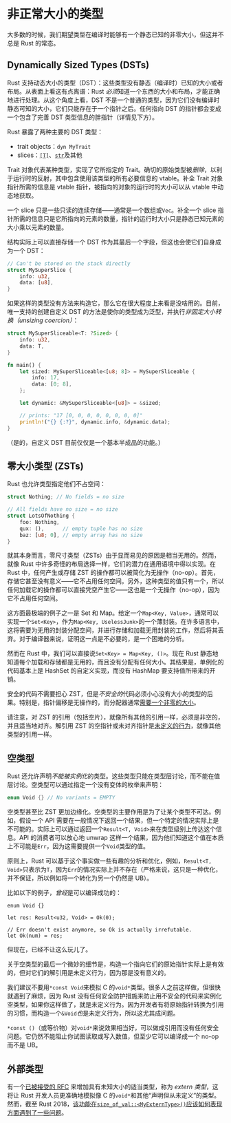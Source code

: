 # 非正常大小的类型

大多数的时候，我们期望类型在编译时能够有一个静态已知的非零大小，但这并不总是 Rust 的常态。

## Dynamically Sized Types (DSTs)

Rust 支持动态大小的类型（DST）：这些类型没有静态（编译时）已知的大小或者布局。从表面上看这有点离谱：Rust *必须*知道一个东西的大小和布局，才能正确地进行处理。从这个角度上看，DST 不是一个普通的类型，因为它们没有编译时静态可知的大小，它们只能存在于一个指针之后。任何指向 DST 的指针都会变成一个包含了完善 DST 类型信息的胖指针（详情见下方）。

Rust 暴露了两种主要的 DST 类型：

* trait objects：`dyn MyTrait`
* slices：[`[T]`][slice]、[`str`]及其他

Trait 对象代表某种类型，实现了它所指定的 Trait。确切的原始类型被*删除*，以利于运行时的反射，其中包含使用该类型的所有必要信息的 vtable。补全 Trait 对象指针所需的信息是 vtable 指针，被指向的对象的运行时的大小可以从 vtable 中动态地获取。

一个 slice 只是一些只读的连续存储——通常是一个数组或`Vec`。补全一个 slice 指针所需的信息只是它所指向的元素的数量，指针的运行时大小只是静态已知元素的大小乘以元素的数量。

结构实际上可以直接存储一个 DST 作为其最后一个字段，但这也会使它们自身成为一个 DST：

```rust
// Can't be stored on the stack directly
struct MySuperSlice {
    info: u32,
    data: [u8],
}
```

如果这样的类型没有方法来构造它，那么它在很大程度上来看是没啥用的。目前，唯一支持的创建自定义 DST 的方法是使你的类型成为泛型，并执行*非固定大小转换（unsizing coercion）*：

```rust
struct MySuperSliceable<T: ?Sized> {
    info: u32,
    data: T,
}

fn main() {
    let sized: MySuperSliceable<[u8; 8]> = MySuperSliceable {
        info: 17,
        data: [0; 8],
    };

    let dynamic: &MySuperSliceable<[u8]> = &sized;

    // prints: "17 [0, 0, 0, 0, 0, 0, 0, 0]"
    println!("{} {:?}", dynamic.info, &dynamic.data);
}
```

（是的，自定义 DST 目前仅仅是一个基本半成品的功能。）

## 零大小类型 (ZSTs)

Rust 也允许类型指定他们不占空间：

```rust
struct Nothing; // No fields = no size

// All fields have no size = no size
struct LotsOfNothing {
    foo: Nothing,
    qux: (),      // empty tuple has no size
    baz: [u8; 0], // empty array has no size
}
```

就其本身而言，零尺寸类型（ZSTs）由于显而易见的原因是相当无用的。然而，就像 Rust 中许多奇怪的布局选择一样，它们的潜力在通用语境中得以实现。在 Rust 中，任何产生或存储 ZST 的操作都可以被简化为无操作（no-op）。首先，存储它甚至没有意义——它不占用任何空间。另外，这种类型的值只有一个，所以任何加载它的操作都可以直接凭空产生它——这也是一个无操作（no-op），因为它不占用任何空间。

这方面最极端的例子之一是 Set 和 Map。给定一个`Map<Key, Value>`，通常可以实现一个`Set<Key>`，作为`Map<Key, UselessJunk>`的一个薄封装。在许多语言中，这将需要为无用的封装分配空间，并进行存储和加载无用封装的工作，然后将其丢弃。对于编译器来说，证明这一点是不必要的，是一个困难的分析。

然而在 Rust 中，我们可以直接说`Set<Key> = Map<Key, ()>`。现在 Rust 静态地知道每个加载和存储都是无用的，而且没有分配有任何大小。其结果是，单例化的代码基本上是 HashSet 的自定义实现，而没有 HashMap 要支持值所带来的开销。

安全的代码不需要担心 ZST，但是*不安全的*代码必须小心没有大小的类型的后果。特别是，指针偏移是无操作的，而分配器通常[需要一个非零的大小][alloc]。

请注意，对 ZST 的引用（包括空片），就像所有其他的引用一样，必须是非空的，并且适当地对齐。解引用 ZST 的空指针或未对齐指针是[未定义的行为][ub]，就像其他类型的引用一样。

[alloc]: https://doc.rust-lang.org/std/alloc/trait.GlobalAlloc.html#tymethod.alloc
[ub]: what-unsafe-does.html

## 空类型

Rust 还允许声明*不能被实例化*的类型。这些类型只能在类型层讨论，而不能在值层讨论。空类型可以通过指定一个没有变体的枚举来声明：

```rust
enum Void {} // No variants = EMPTY
```

空类型甚至比 ZST 更加边缘化。空类型的主要作用是为了让某个类型不可达。例如，假设一个 API 需要在一般情况下返回一个结果，但一个特定的情况实际上是不可能的。实际上可以通过返回一个`Result<T, Void>`来在类型级别上传达这个信息。API 的消费者可以放心地 unwrap 这样一个结果，因为他们知道这个值在本质上不可能是`Err`，因为这需要提供一个`Void`类型的值。

原则上，Rust 可以基于这个事实做一些有趣的分析和优化，例如，`Result<T, Void>`只表示为`T`，因为`Err`的情况实际上并不存在（严格来说，这只是一种优化，并不保证，所以例如将一个转化为另一个仍然是 UB）。

比如以下的例子，*曾经*是可以编译成功的：

```rust,compile_fail
enum Void {}

let res: Result<u32, Void> = Ok(0);

// Err doesn't exist anymore, so Ok is actually irrefutable.
let Ok(num) = res;
```

但现在，已经不让这么玩儿了。

关于空类型的最后一个微妙的细节是，构造一个指向它们的原始指针实际上是有效的，但对它们的解引用是未定义行为，因为那是没有意义的。

我们建议不要用`*const Void`来模拟 C 的`void*`类型。很多人之前这样做，但很快就遇到了麻烦，因为 Rust 没有任何安全防护措施来防止用不安全的代码来实例化空类型，如果你这样做了，就是未定义行为。因为开发者有将原始指针转换为引用的习惯，而构造一个`&Void`*也*是未定义行为，所以这尤其成问题。

`*const ()`（或等价物）对`void*`来说效果相当好，可以做成引用而没有任何安全问题。它仍然不能阻止你试图读取或写入数值，但至少它可以编译成一个 no-op 而不是 UB。

## 外部类型

有一个[已被接受的 RFC][extern-types] 来增加具有未知大小的适当类型，称为 *extern 类型*，这将让 Rust 开发人员更准确地模拟像 C 的`void*`和其他“声明但从未定义”的类型。然而，截至 Rust 2018，[该功能在`size_of_val::<MyExternType>()`应该如何表现方面遇到了一些问题][extern-types-issue]。

[extern-types]: https://github.com/rust-lang/rfcs/blob/master/text/1861-extern-types.md
[extern-types-issue]: https://github.com/rust-lang/rust/issues/43467
[`str`]: https://doc.rust-lang.org/std/primitive.str.html
[slice]: https://doc.rust-lang.org/std/primitive.slice.html
